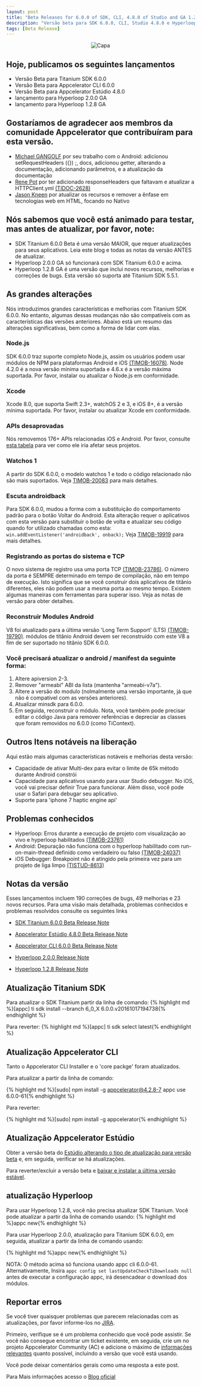 ```yaml
---
layout: post
title: "Beta Releases for 6.0.0 of SDK, CLI, 4.8.0 of Studio and GA 1.2.8 & 2.0.0 for Hyperloop "
description: "Versão beta para SDK 6.0.0, CLI, Studio 4.8.0 e Hyperloop GA 1.2.8 & 2.0.0"
tags: [Beta Release]
---
```


<figure style="text-align: center;" >
	<a><img src="/images/posts/2016/10/Beta-release.png" alt="Capa"></a>
</figure>  

## Hoje, publicamos os seguintes lançamentos
 * Versão Beta para Titanium SDK 6.0.0
 * Versão Beta para Appcelerator CLI 6.0.0
 * Versão Beta para Appcelerator Estúdio 4.8.0
 * lançamento para Hyperloop 2.0.0 GA
 * lançamento para Hyperloop 1.2.8 GA

<!-- more -->

## Gostaríamos de agradecer aos membros da comunidade Appcelerator que contribuíram para esta versão.
 * [Michael GANGOLF](https://github.com/m1ga) por seu trabalho com o Android: adicionou setRequestHeaders ({}) ;, docs, adicionou getter, alterando a documentação, adicionando parâmetros, e a atualização da documentação
 * [Rene Pot](https://github.com/Topener) por ter adicionado responseHeaders que faltavam e atualizar a HTTPClient.yml [(TIDOC-2628)](https://jira.appcelerator.org/browse/TIDOC-2628)
 * [Jason Kneen](https://github.com/jasonkneen) por atualizar os recursos e remover a ênfase em tecnologias web em HTML, focando no Nativo

## Nós sabemos que você está animado para testar, mas antes de atualizar, por favor, note:
 * SDK Titanium 6.0.0 Beta é uma versão MAIOR, que requer atualizações para seus aplicativos. Leia este blog e todas as notas da versão ANTES de atualizar.
 * Hyperloop 2.0.0 GA só funcionará com SDK Titanium 6.0.0 e acima.
 * Hyperloop 1.2.8 GA é uma versão que inclui novos recursos, melhorias e correções de bugs. Esta versão só suporta até Titanium SDK 5.5.1.

## As grandes alterações
Nós introduzimos grandes características e melhorias com Titanium SDK 6.0.0. No entanto, algumas dessas mudanças não são compatíveis com as características das versões anteriores. Abaixo está um resumo das alterações significativas, bem como a forma de lidar com elas.

### Node.js
SDK 6.0.0 traz suporte completo Node.js, assim os usuários podem usar módulos de NPM para plataformas Android e iOS [(TIMOB-16078)](https://jira.appcelerator.org/browse/TIMOB-16078). Node 4.2.0 é a nova versão mínima suportada e 4.6.x é a versão máxima suportada. Por favor, instalar ou atualizar o Node.js em conformidade.

### Xcode
Xcode 8.0, que suporta Swift 2.3+, watchOS 2 e 3, e iOS 8+, é a versão mínima suportada. Por favor, instalar ou atualizar Xcode em conformidade.

### APIs desaprovadas
Nós removemos 176+ APIs relacionadas iOS e Android. Por favor, consulte [esta tabela](http://docs.appcelerator.com/platform/latest/#!/guide/Titanium_SDK_6.0.0.Beta_Release_Note-section-48431440_TitaniumSDK6.0.0.BetaReleaseNote-APIchanges) para ver como ele iria afetar seus projetos.

### Watchos 1
A partir do SDK 6.0.0, o modelo watchos 1 e todo o código relacionado não são mais suportados. Veja [TIMOB-20083](https://jira.appcelerator.org/browse/TIMOB-20083) para mais detalhes.

### Escuta androidback
Para SDK 6.0.0, mudou a forma com a substituição do comportamento padrão para o botão Voltar do Android. Esta alteração requer o aplicativos com esta versão para substituir o botão de volta e atualizar seu código quando for utilizado chamadas como esta: ``` win.addEventListener('androidback', onback); ``` Veja [TIMOB-19919](https://jira.appcelerator.org/browse/TIMOB-19919) para mais detalhes.

### Registrando as portas do sistema e TCP
O novo sistema de registro usa uma porta TCP [(TIMOB-23786)](https://jira.appcelerator.org/browse/TIMOB-23786). O número da porta é SEMPRE determinado em tempo de compilação, não em tempo de execução. Isto significa que se você construir dois aplicativos de titânio diferentes, eles não podem usar a mesma porta ao mesmo tempo. Existem algumas maneiras com ferramentas para superar isso. Veja as notas de versão para obter detalhes.

### Reconstruir Modules Android
V8 foi atualizado para a última versão 'Long Term Support' (LTS) [(TIMOB-19790)](https://jira.appcelerator.org/browse/TIMOB-19790). módulos de titânio Android devem ser reconstruído com este V8 a fim de ser suportado no titânio SDK 6.0.0.

### Você precisará atualizar o android / manifest da seguinte forma:
 1. Altere apiversion 2-3.
 2. Remover "armeabi" ABI da lista (mantenha "armeabi-v7a").
 3. Altere a versão do modulo (nolmalmente uma versão importante, já que não é compativel com as versões anteriores).
 4. Atualizar minsdk para 6.0.0.
 5. Em seguida, reconstruir o módulo.
Nota, você também pode precisar editar o código Java para remover referências e depreciar as classes que foram removidos no 6.0.0 (como TiContext).

## Outros Itens notáveis ​​na liberação
 Aqui estão mais algumas características notáveis ​​e melhorias desta versão:
  * Capacidade de ativar Multi-dex para evitar o limite de 65k método durante Android constrói
  * Capacidade para aplicativos usando <use-jscore-framework> para usar Studio debugger. No iOS, você vai precisar definir True para funcionar. Além disso, você pode usar o Safari para debugar seu aplicativo.
  * Suporte para 'iphone 7 haptic engine api'

## Problemas conhecidos
  * Hyperloop: Erros durante a execução de projeto com visualização ao vivo e hyperloop habilitados [(TIMOB-23761)](https://jira.appcelerator.org/browse/TIMOB-23761)
  * Android: Depuração não funciona com o hyperloop habilitado com run-on-main-thread definido como verdadeiro ou falso [(TIMOB-24037)](https://jira.appcelerator.org/browse/TIMOB-24037)
  * iOS Debugger: Breakpoint não é atingido pela primeira vez para um projeto de liga limpo [(TISTUD-8613)](https://jira.appcelerator.org/browse/TISTUD-8613)

## Notas da versão
 Esses lançamentos incluem 190 correções de bugs, 49 melhorias e 23 novos recursos. Para uma visão mais detalhada, problemas conhecidos e problemas resolvidos consulte os seguintes links

 * [SDK Titanium 6.0.0 Beta Release Note](http://docs.appcelerator.com/platform/latest/#!/guide/Titanium_SDK_6.0.0.Beta_Release_Note)

 * [Appcelerator Estúdio 4.8.0 Beta Release Note](http://docs.appcelerator.com/platform/latest/#!/guide/Studio_4.8.0.Beta_Release_Note)

 * [Appcelerator CLI 6.0.0 Beta Release Note](http://docs.appcelerator.com/platform/latest/#!/guide/Appcelerator_CLI_6.0.0.Beta_Release_Note)

 * [Hyperloop 2.0.0 Release Note](http://docs.appcelerator.com/platform/latest/#!/guide/Hyperloop_2.0.0_Release_Note)

 * [Hyperloop 1.2.8 Release Note](http://docs.appcelerator.com/platform/latest/#!/guide/Hyperloop_1.2.8_Release_Note)

## Atualização Titanium SDK
Para atualizar o SDK Titanium partir da linha de comando:
{% highlight md %}[appc] ti sdk install --branch 6_0_X 6.0.0.v20161017194738{% endhighlight %}

Para reverter:
{% highlight md %}[appc] ti sdk select latest{% endhighlight %}


## Atualização Appcelerator CLI
 Tanto o Appcelerator CLI Installer e o 'core packge' foram atualizados.

 Para atualizar a partir da linha de comando:

 {% highlight md %}[sudo] npm install -g appcelerator@4.2.8-7 appc use 6.0.0-61{% endhighlight %}

 Para reverter:

 {% highlight md %}[sudo] npm install -g appcelerator{% endhighlight %}

## Atualização Appcelerator Estúdio
 Obter a versão beta do [Estúdio alterando o tipo de atualização para versão beta](http://docs.appcelerator.com/platform/latest/#!/guide/Changing_the_Update_Type-section-30083272_ChangingtheUpdateType-ChangingtheUpdateType) e, em seguida, verificar se há atualizações.

 Para reverter/excluir a versão beta e [baixar e instalar a última versão estável](https://platform.appcelerator.com/#/product/studio).

## atualização Hyperloop

 Para usar Hyperloop 1.2.8, você não precisa atualizar SDK Titanium. Você pode atualizar a partir da linha de comando usando:
 {% highlight md %}appc new{% endhighlight %}

 Para usar Hyperloop 2.0.0, atualização para Titanium SDK 6.0.0, em seguida, atualizar a partir da linha de comando usando:

 {% highlight md %}appc new{% endhighlight %}

 NOTA: O método acima só funciona usando appc cli 6.0.0-61. Alternativamente, Insira ```appc config set lastUpdateCheckTiDownloads null``` antes de executar a configuração appc, irá desencadear o download dos módulos.

## Reportar erros
 Se você tiver quaisquer problemas que parecem relacionadas com as atualizações, por favor informe-los no [JIRA](https://jira.appcelerator.org).

 Primeiro, verifique se é um problema conhecido que você pode assistir. Se você não consegue encontrar um ticket existente, em seguida, crie um no projeto Appcelerator Community (AC) e adicione o máximo de [informações relevantes](http://docs.appcelerator.com/platform/latest/#!/guide/How_to_Submit_a_Bug_Report) quanto possível, incluindo a versão que você está usando.

 Você pode deixar comentários gerais como uma resposta a este post.

 Para Mais informações acesso o [Blog oficial](http://www.appcelerator.com/blog/2016/10/beta-releases-for-6-0-0-of-sdk-cli-4-8-0-of-studio-and-ga-1-2-8-2-0-0-for-hyperloop/)
